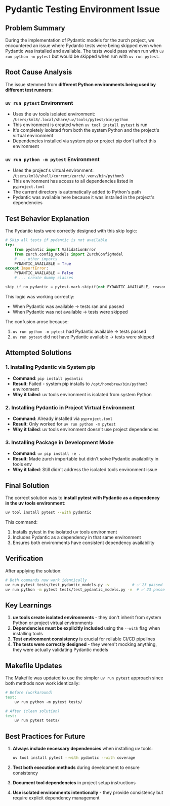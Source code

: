 # Pydantic Testing Environment Issue

## Problem Summary

During the implementation of Pydantic models for the zurch project, we encountered an issue where Pydantic tests were being skipped even when Pydantic was installed and available. The tests would pass when run with `uv run python -m pytest` but would be skipped when run with `uv run pytest`.

## Root Cause Analysis

The issue stemmed from **different Python environments being used by different test runners**:

### `uv run pytest` Environment
- Uses the uv tools isolated environment: `/Users/kml8/.local/share/uv/tools/pytest/bin/python`
- This environment is created when `uv tool install pytest` is run
- It's completely isolated from both the system Python and the project's virtual environment
- Dependencies installed via system pip or project pip don't affect this environment

### `uv run python -m pytest` Environment  
- Uses the project's virtual environment: `/Users/kml8/shell/current/zurch/.venv/bin/python3`
- This environment has access to all dependencies listed in `pyproject.toml`
- The current directory is automatically added to Python's path
- Pydantic was available here because it was installed in the project's dependencies

## Test Behavior Explanation

The Pydantic tests were correctly designed with this skip logic:

```python
# Skip all tests if pydantic is not available
try:
    from pydantic import ValidationError
    from zurch.config_models import ZurchConfigModel
    # ... other imports
    PYDANTIC_AVAILABLE = True
except ImportError:
    PYDANTIC_AVAILABLE = False
    # ... create dummy classes

skip_if_no_pydantic = pytest.mark.skipif(not PYDANTIC_AVAILABLE, reason="Pydantic not available")
```

This logic was working correctly:
- When Pydantic was available → tests ran and passed
- When Pydantic was not available → tests were skipped

The confusion arose because:
1. `uv run python -m pytest` had Pydantic available → tests passed
2. `uv run pytest` did not have Pydantic available → tests were skipped

## Attempted Solutions

### 1. Installing Pydantic via System pip
- **Command**: `pip install pydantic`
- **Result**: Failed - system pip installs to `/opt/homebrew/bin/python3` environment
- **Why it failed**: uv tools environment is isolated from system Python

### 2. Installing Pydantic in Project Virtual Environment
- **Command**: Already installed via `pyproject.toml`
- **Result**: Only worked for `uv run python -m pytest`
- **Why it failed**: uv tools environment doesn't use project dependencies

### 3. Installing Package in Development Mode
- **Command**: `uv pip install -e .`
- **Result**: Made zurch importable but didn't solve Pydantic availability in tools env
- **Why it failed**: Still didn't address the isolated tools environment issue

## Final Solution

The correct solution was to **install pytest with Pydantic as a dependency in the uv tools environment**:

```bash
uv tool install pytest --with pydantic
```

This command:
1. Installs pytest in the isolated uv tools environment
2. Includes Pydantic as a dependency in that same environment
3. Ensures both environments have consistent dependency availability

## Verification

After applying the solution:

```bash
# Both commands now work identically
uv run pytest tests/test_pydantic_models.py -v          # ✅ 23 passed
uv run python -m pytest tests/test_pydantic_models.py -v  # ✅ 23 passed
```

## Key Learnings

1. **uv tools create isolated environments** - they don't inherit from system Python or project virtual environments
2. **Dependencies must be explicitly included** using the `--with` flag when installing tools
3. **Test environment consistency** is crucial for reliable CI/CD pipelines
4. **The tests were correctly designed** - they weren't mocking anything, they were actually validating Pydantic models

## Makefile Updates

The Makefile was updated to use the simpler `uv run pytest` approach since both methods now work identically:

```makefile
# Before (workaround)
test:
	uv run python -m pytest tests/

# After (clean solution)
test:
	uv run pytest tests/
```

## Best Practices for Future

1. **Always include necessary dependencies** when installing uv tools:
   ```bash
   uv tool install pytest --with pydantic --with coverage
   ```

2. **Test both execution methods** during development to ensure consistency

3. **Document tool dependencies** in project setup instructions

4. **Use isolated environments intentionally** - they provide consistency but require explicit dependency management